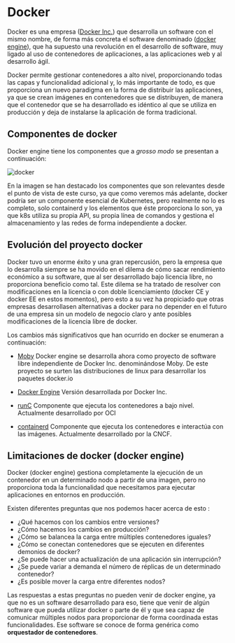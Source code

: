 # Docker

Docker es una empresa ([Docker Inc.](https://www.docker.com/)) que
desarrolla un software con el mismo nombre, de forma más concreta el software denominado ([docker
engine](https://www.docker.com/products/container-runtime)), que ha
supuesto una revolución en el desarrollo de software, muy ligado al
uso de contenedores de aplicaciones, a las aplicaciones web y al
desarrollo ágil.

Docker permite gestionar contenedores a alto nivel, proporcionando
todas las capas y funcionalidad adicional y, lo más importante de todo,
es que proporciona un nuevo paradigma en la forma de distribuir las
aplicaciones, ya que se crean imágenes en contenedores que se
distribuyen, de manera que el contenedor que se ha desarrollado es
idéntico al que se utiliza en producción y deja de instalarse la
aplicación de forma tradicional.

## Componentes de docker

Docker engine tiene los componentes que a *grosso modo* se presentan a
continuación:

<img src="https://github.com/iesgn/curso_kubernetes_cep/raw/main/modulo1/img/docker.png" alt="docker" />

En la imagen se han destacado los componentes que son relevantes desde
el punto de vista de este curso, ya que como veremos más adelante,
docker podría ser un componente esencial de Kubernetes, pero realmente
no lo es completo, solo containerd y los elementos que éste
proporciona lo son, ya que k8s utiliza su propia API, su propia línea
de comandos y gestiona el almacenamiento y las redes de forma
independiente a docker.

## Evolución del proyecto docker

Docker tuvo un enorme éxito y una gran repercusión, pero la empresa
que lo desarrolla siempre se ha movido en el dilema de cómo sacar
rendimiento económico a su software, que al ser desarrollado bajo
licencia libre, no proporciona beneficio como tal. Este dilema se ha
tratado de resolver con modificaciones en la licencia o con doble
licenciamiento (docker CE y docker EE en estos momentos), pero esto a
su vez ha propiciado que otras empresas desarrollasen alternativas a
docker para no depender en el futuro de una empresa sin un modelo de
negocio claro y ante posibles modificaciones de la licencia libre de
docker.

Los cambios más significativos que han ocurrido en docker se enumeran
a continuación:

* [Moby](https://github.com/moby/moby) Docker engine se desarrolla
  ahora como proyecto de software libre independiente de Docker Inc. denominándose Moby. De este proyecto se surten las distribuciones de
  linux para desarrollar los paquetes docker.io

* [Docker Engine](https://www.docker.com/products/container-runtime)
  Versión desarrollada por Docker Inc.

* [runC](https://github.com/opencontainers/runc) Componente que
  ejecuta los contenedores a bajo nivel. Actualmente desarrollado por
  OCI

* [containerd](https://github.com/containerd/containerd) Componente
  que ejecuta los contenedores e interactúa con las
  imágenes. Actualmente desarrollado por la CNCF.

## Limitaciones de docker (docker engine)

Docker (docker engine) gestiona completamente la ejecución de un
contenedor en un determinado nodo a partir de una imagen, pero no
proporciona toda la funcionalidad que necesitamos para ejecutar
aplicaciones en entornos en producción. 

Existen diferentes preguntas
que nos podemos hacer acerca de esto :

* ¿Qué hacemos con los cambios entre versiones?
* ¿Cómo hacemos los cambios en producción?
* ¿Cómo se balancea la carga entre múltiples contenedores iguales?
* ¿Cómo se conectan contenedores que se ejecuten en diferentes
demonios de docker?
* ¿Se puede hacer una actualización de una aplicación sin
interrupción?
* ¿Se puede variar a demanda el número de réplicas de un determinado
contenedor?
* ¿Es posible mover la carga entre diferentes nodos?

Las respuestas a estas preguntas no pueden venir de docker engine, ya
que no es un software desarrollado para eso, tiene que venir de algún software
que pueda utilizar docker o parte de él y que sea capaz de comunicar
múltiples nodos para proporcionar de forma coordinada estas
funcionalidades. Ese software se conoce de forma genérica como
**orquestador de contenedores**.